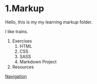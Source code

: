 # 1.Markup

Hello, this is my my learning markup folder.

I like trains.

1. Exercises
	1. HTML
	2. CSS
	3. SASS
	4. Markdown Project
2. Resources

[Navigation](https://zegerke.github.io/learning-Markup/)
